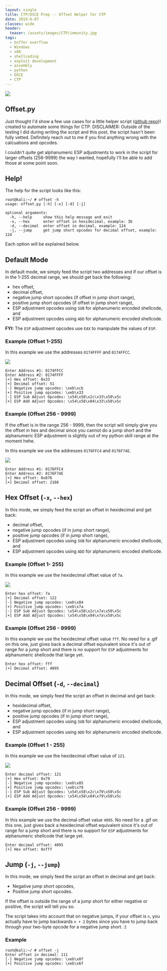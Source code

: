 ```yaml
---
layout: single
title: CTP/OSCE Prep -- Offset Helper for CTP
date: 2019-6-07
classes: wide
header:
  teaser: /assets/images/CTP/immunity.jpg
tags:
  - buffer overflow
  - Windows
  - x86
  - shellcoding
  - exploit development
  - assembly
  - python
  - OSCE
  - CTP
--- 
```

![](/assets/images/CTP/1920x1080_Wallpaper.jpg)

## Offset.py

Just thought I'd show a few use cases for a little helper script ([github repo](https://github.com/h0mbre/Offset))I created to automate some things for CTP. DISCLAIMER: Outside of the testing I did during writing the script and this post, the script hasn't been fully vetted. Definitely reach out to me if you find anything wrong with the calcuations and opcodes. 

I couldn't quite get alphanumeric ESP adjustments to work in the script for larger offsets (256-9999) the way I wanted, hopefully I'll be able to add those at some point soon.

## Help!

The help for the script looks like this:
```terminal_session
root@kali:~/ # offset -h                                                                                                                
usage: offset.py [-h] [-x] [-d] [-j]

optional arguments:
  -h, --help     show this help message and exit
  -x, --hex      enter offset in hexidecimal, example: 3b
  -d, --decimal  enter offset in decimal, example: 124
  -j, --jump     get jump short opcodes for decimal offset, example: 124
```
Each option will be explained below. 

## Default Mode

In default mode, we simply feed the script two addresses and if our offset is in the 1-255 decimal range, we should get back the following:
+ hex offset,
+ decimal offset,
+ negative jump short opcodes (if offset in jump short range),
+ positive jump short opcodes (if offset in jump short range),
+ ESP adjustment opcodes using `SUB` for alphanumeric encoded shellcode, and
+ ESP adjustment opcodes using `ADD` for alphanumeric encoded shellcode. 

**FYI:** The `ESP` adjustment opcodes use `EAX` to manipulate the values of `ESP`. 

### Example (Offset 1-255)

In this example we use the addresses `0174FFFF` and `0174FFCC`. 

![](/assets/images/CTP/helper1.gif)

```terminal_session
Enter Address #1: 0174FFCC
Enter Address #2: 0174FFFF
[+] Hex offset: 0x33
[+] Decimal offset: 51
[-] Negative jump opcodes: \xeb\xcb
[+] Positive jump opcodes: \xeb\x33
[-] ESP Sub Adjust Opcodes: \x54\x58\x2c\x33\x50\x5c
[+] ESP Add Adjust Opcodes: \x54\x58\x04\x33\x50\x5c
```

### Example (Offset 256 - 9999)

If the offset is in the range 256 - 9999, then the script will simply give you the offset in hex and decimal since you cannot do a jump short and the alphanumeric ESP adjustment is slightly out of my python skill range at the moment hehe. 

In this example we use the addresses `0176FFC4` and `0176F74E`.

![](/assets/images/CTP/helper2.gif)

```terminal_session
Enter Address #1: 0176FFC4
Enter Address #2: 0176F74E
[+] Hex offset: 0x876
[+] Decimal offset: 2166
```

## Hex Offset (`-x`, `--hex`)

In this mode, we simply feed the script an offset in hexidecimal and get back: 
+ decimal offset, 
+ negative jump opcodes (if in jump short range),
+ positive jump opcodes (if in jump short range),
+ ESP adjustment opcodes using `SUB` for alphanumeric encoded shellcode, and
+ ESP adjustment opcodes using `ADD` for alphanumeric encoded shellcode.

### Example (Offset 1- 255)

In this example we use the hexidecimal offset value of `7a`.

![](/assets/images/CTP/helper3.gif)

```terminal_session
Enter hex offset: 7a
[+] Decimal offset: 122
[-] Negative jump opcodes: \xeb\x84
[+] Positive jump opcodes: \xeb\x7a
[-] ESP Sub Adjust Opcodes: \x54\x58\x2c\x7a\x50\x5c
[+] ESP Add Adjust Opcodes: \x54\x58\x04\x7a\x50\x5c
```

### Example (Offset 256 - 9999)

In this example we use the hexidecimal offset value `fff`. No need for a .gif on this one, just gives back a decimal offset equivalent since it's out of range for a jump short and there is no support for `ESP` adjustments for alphanumeric shellcode that large yet.

```terminal_session
Enter hex offset: fff
[+] Decimal offset: 4095
```

## Decimal Offset (`-d`, `--decimal`)

In this mode, we simply feed the script an offset in decimal and get back: 
+ hexidecimal offset, 
+ negative jump opcodes (if in jump short range),
+ positive jump opcodes (if in jump short range),
+ ESP adjustment opcodes using `SUB` for alphanumeric encoded shellcode, and
+ ESP adjustment opcodes using `ADD` for alphanumeric encoded shellcode.

### Example (Offset 1 - 255)

In this example we use the hexidecimal offset value of `121`.

![](/assets/images/CTP/helper4.gif)

```terminal_session
Enter decimal offset: 121
[+] Hex offset: 0x79
[-] Negative jump opcodes: \xeb\x85
[+] Positive jump opcodes: \xeb\x79
[-] ESP Sub Adjust Opcodes: \x54\x58\x2c\x79\x50\x5c
[+] ESP Add Adjust Opcodes: \x54\x58\x04\x79\x50\x5c
```

### Example (Offset 256 - 9999)

In this example we use the decimal offset value `4095`. No need for a .gif on this one, just gives back a hexidecimal offset equivalent since it's out of range for a jump short and there is no support for `ESP` adjustments for alphanumeric shellcode that large yet.

```terminal_session
Enter decimal offset: 4095
[+] Hex offset: 0xfff
```

## Jump (`-j`, `--jump`)

In this mode, we simply feed the script an offset in decimal and get back:
+ Negative jump short opcodes,
+ Positive jump short opcodes. 

If the offset is outside the range of a jump short for either negative or positive, the script will tell you so. 

The script takes into account that on negative jumps, if your offset is `n`, you actually have to jump backwards `n + 2` bytes since you have to jump back through your two-byte opcode for a negative jump short. :)

### Example
```terminal_session
root@kali:~/ # offset -j 
Enter offset in decimal: 111
[-] Negative jump opcodes: \xeb\x8f
[+] Positive jump opcodes: \xeb\x6f
```


